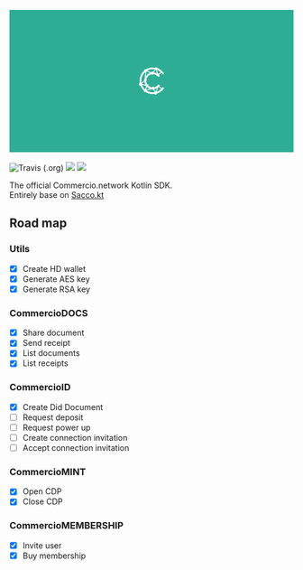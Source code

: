 ![](.img/logo.png)

<!-- [![Release](https://jitpack.io/v/commercionetwork/sdk.svg)](https://jitpack.io/#commercionetwork/sdk) -->
![Travis (.org)](https://img.shields.io/travis/commercionetwork/sdk)
![](https://img.shields.io/badge/compatible-Kotlin-blue)
![](https://img.shields.io/badge/compatible-JVM-blue)

The official Commercio.network Kotlin SDK.  
Entirely base on [Sacco.kt](https://github.com/commercionetwork/sacco.kt) 

## Road map
### Utils 
- [x] Create HD wallet
- [x] Generate AES key
- [x] Generate RSA key

### CommercioDOCS
- [x] Share document
- [x] Send receipt
- [x] List documents
- [x] List receipts

### CommercioID
- [x] Create Did Document
- [ ] Request deposit
- [ ] Request power up
- [ ] Create connection invitation
- [ ] Accept connection invitation

### CommercioMINT
- [x] Open CDP
- [x] Close CDP

### CommercioMEMBERSHIP
- [x] Invite user
- [x] Buy membership